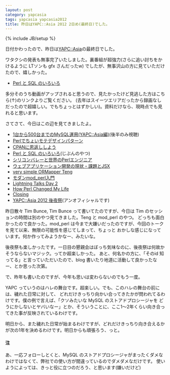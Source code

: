 ```yaml
---
layout: post
category: yapcasia
tags: yapcasia yapcasia2012
title: 昨日はYAPC::Asia 2012 2日め(最終日)でした。
---
```

{% include JB/setup %}

日付かわったので、昨日は[YAPC::Asia](http://yapcasia.org/2012/)の最終日でした。

ワタクシの発表も無事完了いたしました。裏番組が超強力(さらに追い討ちをかけるように LTソンも gfx さんだったw)
でしたが、無事沢山の方に見ていただけたので、嬉しかった。

- [Perl と SQL のいろいろ](http://yapcasia.org/2012/talk/show/863251ce-d870-11e1-924a-0d4e6aeab6a4)

多分そのうち動画がアップされると思うので、見たかったけど見逃した方はこちら(↑)のリンクよりご覧ください。
(去年はスイーツエリアだったから録画なしだったので超嬉しい。でもちょっとはずかしい)。資料だけなら、現時点でも見れると思います。

さてさて、今日はこの辺を見てきましたよ。

- [1台から500台までのMySQL運用(YAPC::Asia編)](http://yapcasia.org/2012/talk/show/08930a0c-b132-11e1-885d-564e6aeab6a4)(後半のみ視聴)
- [Perlでちょいモテデザインパターン](http://yapcasia.org/2012/talk/show/a3f896b4-b8e0-11e1-bde8-38876aeab6a4)
- [CPANに恩返ししよう](http://yapcasia.org/2012/talk/show/93912060-b9b8-11e1-9336-d0be6aeab6a4)
- [Perl と SQL のいろいろ](http://yapcasia.org/2012/talk/show/863251ce-d870-11e1-924a-0d4e6aeab6a4)(じぶんのやつ)
- [シリコンバレーと世界のPerlエンジニア](http://yapcasia.org/2012/talk/show/73dfc76c-daf6-11e1-9125-0d4e6aeab6a4)
- [ウェブアプリケーション開発の現状・課題とJSX](http://yapcasia.org/2012/talk/show/56ce8ad8-abb6-11e1-93ce-57a46aeab6a4)
- [very simple ORMapper Teng](http://yapcasia.org/2012/talk/show/3570fad2-d484-11e1-964b-37a36aeab6a4)
- [モダンmod_perl入門](http://yapcasia.org/2012/talk/show/3eac4714-d920-11e1-bf45-0d4e6aeab6a4)
- [Lightning Talks Day 2](http://yapcasia.org/2012/talk/show/c9c6fcb0-dbad-11e1-bcf1-95936aeab6a4)
- [How Perl Changed My Life](http://yapcasia.org/2012/talk/show/79991522-db79-11e1-be22-0d4e6aeab6a4)
- [Closing](http://yapcasia.org/2012/talk/show/736d6cfc-bbf8-11e1-88ea-b39f6aeab6a4)
- [YAPC::Asia 2012 後夜祭](http://atnd.org/event/yapc2012)(アンオフィシャルです)

昨日散々 Tim Bunce, Tim Bunce って書いてたのですが、今日は Tim のセッションの時間は別のやつ見てきました。Teng と mod\_perl のやつ。
どっちも面白かったので良かった。mod\_perl は今まで大嫌いだったのですが、今回のトークを見て以来、無限の可能性を感じてしまって、ちょっと
おかしな感じになっています。何か作ってみようかなー、みたいな。

後夜祭も楽しかったです。一日目の懇親会はぼっち気味なのに、後夜祭は何故かそうならないマジック。ってか超楽しかった。
あと、何名かの方に、「そのid 知ってる」と言っていただいたので、blog 書いたり地道に活動して良かったなー、とか思った次第。

で、昨年も書いたのですが、今年も思いは変わらないのでもう一度。

YAPC っていうのはハレの舞台です。超楽しい。でも、このハレの舞台の前には、穢れた日常に対して、
どれだけきっちり向かい合ってきたかが問われてるわけです。僕の例で言えば、「クソみたいな MySQL のストアドプロシージャを
どうにかしないとヤバいなー」とか、そういうことに、ここ1〜2年くらい向き合ってきた事が反映されているわけです。

明日から、また穢れた日常が始まるわけですが、どれだけきっちり向き合えるかが次の1年を決めるわけです。明日からも頑張ろう、っと。

#### 注
あ、一応フォローしとくと、MySQL のストアドプロシージャがまったくダメなわけではなくて、弊社での使い方が間違っているのでダメダメなだけです。
使いようによっては、きっと役に立つのだろう、と思います(嫌いだけど)
